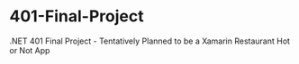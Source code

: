 # 401-Final-Project
.NET 401 Final Project - Tentatively Planned to be a Xamarin Restaurant Hot or Not App
